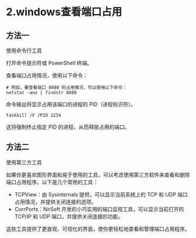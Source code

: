 # 2.windows查看端口占用

## 方法一


使用命令行工具

打开命令提示符或 PowerShell 终端。

查看端口占用情况，使用以下命令：

```shell
# 例如，要查看端口 8080 的占用情况，可以使用以下命令：
netstat -ano | findstr 8080
```
命令输出将显示占用该端口的进程的 PID（进程标识符）。


```shell
taskkill /F /PID 1234
```

这将强制终止指定 PID 的进程，从而释放占用的端口。






## 方法二

使用第三方工具

如果你更喜欢图形界面和易于使用的工具，可以考虑使用第三方软件来查看和删除端口占用程序。以下是几个常用的工具：

- TCPView：由 Sysinternals 提供，可以显示当前系统上的 TCP 和 UDP 端口占用情况，并提供关闭连接的选项。
- CurrPorts：NirSoft 开发的小巧实用的端口监视工具，可以显示当前打开的 TCP/IP 和 UDP 端口，并提供关闭连接的功能。


这些工具提供了更直观、可视化的界面，使你更轻松地查看和管理端口占用程序。
